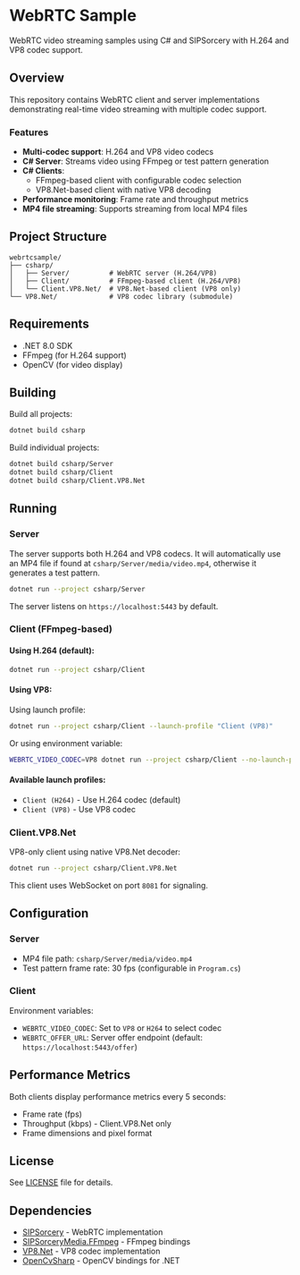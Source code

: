 # WebRTC Sample

WebRTC video streaming samples using C# and SIPSorcery with H.264 and VP8 codec support.

## Overview

This repository contains WebRTC client and server implementations demonstrating real-time video streaming with multiple codec support.

### Features

- **Multi-codec support**: H.264 and VP8 video codecs
- **C# Server**: Streams video using FFmpeg or test pattern generation
- **C# Clients**:
  - FFmpeg-based client with configurable codec selection
  - VP8.Net-based client with native VP8 decoding
- **Performance monitoring**: Frame rate and throughput metrics
- **MP4 file streaming**: Supports streaming from local MP4 files

## Project Structure

```
webrtcsample/
├── csharp/
│   ├── Server/          # WebRTC server (H.264/VP8)
│   ├── Client/          # FFmpeg-based client (H.264/VP8)
│   └── Client.VP8.Net/  # VP8.Net-based client (VP8 only)
└── VP8.Net/             # VP8 codec library (submodule)
```

## Requirements

- .NET 8.0 SDK
- FFmpeg (for H.264 support)
- OpenCV (for video display)

## Building

Build all projects:

```bash
dotnet build csharp
```

Build individual projects:

```bash
dotnet build csharp/Server
dotnet build csharp/Client
dotnet build csharp/Client.VP8.Net
```

## Running

### Server

The server supports both H.264 and VP8 codecs. It will automatically use an MP4 file if found at `csharp/Server/media/video.mp4`, otherwise it generates a test pattern.

```bash
dotnet run --project csharp/Server
```

The server listens on `https://localhost:5443` by default.

### Client (FFmpeg-based)

#### Using H.264 (default):

```bash
dotnet run --project csharp/Client
```

#### Using VP8:

Using launch profile:
```bash
dotnet run --project csharp/Client --launch-profile "Client (VP8)"
```

Or using environment variable:
```bash
WEBRTC_VIDEO_CODEC=VP8 dotnet run --project csharp/Client --no-launch-profile
```

#### Available launch profiles:
- `Client (H264)` - Use H.264 codec (default)
- `Client (VP8)` - Use VP8 codec

### Client.VP8.Net

VP8-only client using native VP8.Net decoder:

```bash
dotnet run --project csharp/Client.VP8.Net
```

This client uses WebSocket on port `8081` for signaling.

## Configuration

### Server

- MP4 file path: `csharp/Server/media/video.mp4`
- Test pattern frame rate: 30 fps (configurable in `Program.cs`)

### Client

Environment variables:
- `WEBRTC_VIDEO_CODEC`: Set to `VP8` or `H264` to select codec
- `WEBRTC_OFFER_URL`: Server offer endpoint (default: `https://localhost:5443/offer`)

## Performance Metrics

Both clients display performance metrics every 5 seconds:
- Frame rate (fps)
- Throughput (kbps) - Client.VP8.Net only
- Frame dimensions and pixel format

## License

See [LICENSE](LICENSE) file for details.

## Dependencies

- [SIPSorcery](https://github.com/sipsorcery-org/sipsorcery) - WebRTC implementation
- [SIPSorceryMedia.FFmpeg](https://github.com/sipsorcery-org/SIPSorceryMedia.FFmpeg) - FFmpeg bindings
- [VP8.Net](https://github.com/sipsorcery-org/VP8.Net) - VP8 codec implementation
- [OpenCvSharp](https://github.com/shimat/opencvsharp) - OpenCV bindings for .NET
